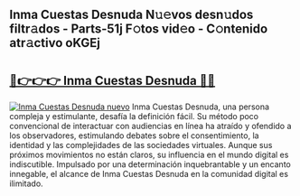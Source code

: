 ## Inma Cuestas Desnuda N𝚞𝚎vos desn𝚞dos filtr𝚊dos - Parts-51j F𝚘tos vid𝚎o - C𝚘ntenido atr𝚊ctivo oKGEj

# <h2><a href="http://mb2e3zd.tromn.icu/?c=Inma+Cuestas+Desnuda">🔗👉👉👉 Inma Cuestas Desnuda 🔗🔗</a></h2>

[![Inma Cuestas Desnuda nuevo](https://i.imgur.com/pEAQMta.gif)](http://mb2e3zd.tromn.icu/?c=Inma+Cuestas+Desnuda)
Inma Cuestas Desnuda, una persona compleja y estimulante, desafía la definición fácil. Su método poco convencional de interactuar con audiencias en línea ha atraído y ofendido a los observadores, estimulando debates sobre el consentimiento, la identidad y las complejidades de las sociedades virtuales. Aunque sus próximos movimientos no están claros, su influencia en el mundo digital es indiscutible. Impulsado por una determinación inquebrantable y un encanto innegable, el alcance de Inma Cuestas Desnuda en la comunidad digital es ilimitado.
